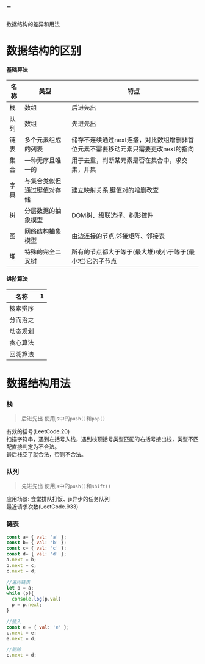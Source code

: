# -
数据结构的差异和用法
# 数据结构的区别

#### 基础算法

| 名称 |类型| 特点 |
| --- | ---|--- |
|栈| 数组|后进先出 |
|队列| 数组| 先进先出 | 
|链表| 多个元素组成的列表|储存不连续通过next连接，对比数组增删非首位元素不需要移动元素只需要更改next的指向|
|集合|一种无序且唯一的 |用于去重，判断某元素是否在集合中，求交集，并集|
|字典| 与集合类似但通过键值对存储| 建立映射关系,键值对的增删改查|
|树| 分层数据的抽象模型 | DOM树、级联选择、树形控件 |
|图| 网络结构抽象模型 |由边连接的节点,邻接矩阵、邻接表|
|堆| 特殊的完全二叉树| 所有的节点都大于等于(最大堆)或小于等于(最小堆)它的子节点|

#### 进阶算法
| 名称 | 1 |
| --- | --- |
|搜索排序| |
|分而治之| |
|动态规划| |
|贪心算法| |
|回溯算法| |
# 数据结构用法

###  栈
> 后进先出 使用js中的` push() `和` pop() `

有效的括号(LeetCode.20)  
扫描字符串，遇到左括号入栈，遇到栈顶括号类型匹配的右括号接出栈，类型不匹配直接判定为不合法。  
最后栈空了就合法，否则不合法。  

### 队列
> 先进先出 使用js中的` push() `和` shift() `

应用场景: 食堂排队打饭、js异步的任务队列  
最近请求次数(LeetCode.933) 

### 链表
```javascript
const a= { val: 'a' };
const b= { val: 'b' };
const c= { val: 'c' };
const d= { val: 'd' };
a.next = b;
b.next = c;
c.next = d;

//遍历链表  
let p = a;
while (p){
  console.log(p.val)
  p = p.next;
}

//插入
const e = { val: 'e' };
c.next = e;
e.next = d;

//删除
c.next = d;
```
